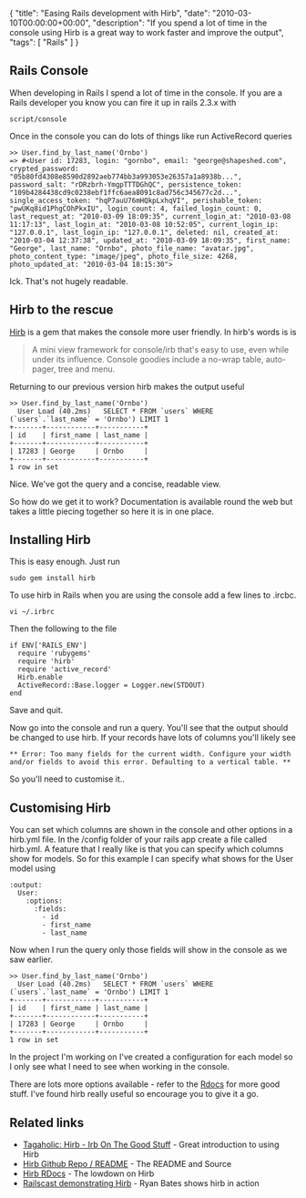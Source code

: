 {
  "title": "Easing Rails development with Hirb",
  "date": "2010-03-10T00:00:00+00:00",
  "description": "If you spend a lot of time in the console using Hirb is a great way to work faster and improve the output",
  "tags": [
    "Rails"
  ]
}

## Rails Console

When developing in Rails I spend a lot of time in the console. If you are a Rails developer you know you can fire it up in rails 2.3.x with

    script/console

Once in the console you can do lots of things like run ActiveRecord queries

    >> User.find_by_last_name('Ornbo')
    => #<User id: 17283, login: "gornbo", email: "george@shapeshed.com", crypted_password: "05b80fd4308e8590d2892aeb774bb3a993053e26357a1a8938b...", password_salt: "rDRzbrh-YmgpTTTDGhQC", persistence_token: "109b4284438cd9c0238ebf1ffc6aea8091c8ad756c345677c2d...", single_access_token: "hqP7auU76mHQkpLxhqVI", perishable_token: "pwUKq8id1PhgCOhPkxIU", login_count: 4, failed_login_count: 0, last_request_at: "2010-03-09 18:09:35", current_login_at: "2010-03-08 11:17:13", last_login_at: "2010-03-08 10:52:05", current_login_ip: "127.0.0.1", last_login_ip: "127.0.0.1", deleted: nil, created_at: "2010-03-04 12:37:38", updated_at: "2010-03-09 18:09:35", first_name: "George", last_name: "Ornbo", photo_file_name: "avatar.jpg", photo_content_type: "image/jpeg", photo_file_size: 4268, photo_updated_at: "2010-03-04 18:15:30">
  
Ick. That's not hugely readable.

## Hirb to the rescue

[Hirb][1] is a gem that makes the console more user friendly. In hirb's words is is

> A mini view framework for console/irb that's easy to use, even while under its influence. Console goodies include a no-wrap table, auto-pager, tree and menu.

Returning to our previous version hirb makes the output useful

    >> User.find_by_last_name('Ornbo')
      User Load (40.2ms)   SELECT * FROM `users` WHERE (`users`.`last_name` = 'Ornbo') LIMIT 1
    +-------+------------+-----------+
    | id    | first_name | last_name |
    +-------+------------+-----------+
    | 17283 | George     | Ornbo     |
    +-------+------------+-----------+
    1 row in set

Nice. We've got the query and a concise, readable view.

So how do we get it to work? Documentation is available round the web but takes a little piecing together so here it is in one place.

## Installing Hirb

This is easy enough. Just run 

    sudo gem install hirb

To use hirb in Rails when you are using the console add a few lines to .ircbc. 

    vi ~/.irbrc

Then the following to the file 

    if ENV['RAILS_ENV']
      require 'rubygems'
      require 'hirb'
      require 'active_record'
      Hirb.enable
      ActiveRecord::Base.logger = Logger.new(STDOUT)
    end

Save and quit.

Now go into the console and run a query. You'll see that the output should be changed to use hirb. If your records have lots of columns you'll likely see

    ** Error: Too many fields for the current width. Configure your width and/or fields to avoid this error. Defaulting to a vertical table. **

So you'll need to customise it..

## Customising Hirb

You can set which columns are shown in the console and other options in a hirb.yml file. In the /config folder of your rails app create a file called hirb.yml. A feature that I really like is that you can specify which columns show for models. So for this example I can specify what shows for the User model using

    :output:
      User:
        :options:
          :fields:
            - id
            - first_name
            - last_name

Now when I run the query only those fields will show in the console as we saw earlier.  

    >> User.find_by_last_name('Ornbo')
      User Load (40.2ms)   SELECT * FROM `users` WHERE (`users`.`last_name` = 'Ornbo') LIMIT 1
    +-------+------------+-----------+
    | id    | first_name | last_name |
    +-------+------------+-----------+
    | 17283 | George     | Ornbo     |
    +-------+------------+-----------+
    1 row in set

In the project I'm working on I've created a configuration for each model so I only see what I need to see when working in the console. 

There are lots more options available - refer to the [Rdocs][2] for more good stuff. I've found hirb really useful so encourage you to give it a go. 

## Related links

* [Tagaholic: Hirb - Irb On The Good Stuff][3] - Great introduction to using Hirb
* [Hirb Github Repo / README][1] - The README and Source
* [Hirb RDocs][2] - The lowdown on Hirb
* [Railscast demonstrating Hirb][4] - Ryan Bates shows hirb in action

[1]: http://github.com/cldwalker/hirb
[2]: http://tagaholic.me/hirb/doc/
[3]: http://tagaholic.me/2009/03/13/hirb-irb-on-the-good-stuff.html
[4]: http://railscasts.com/episodes/176-searchlogic
